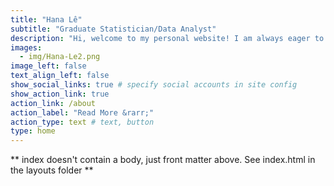 ```yaml
---
title: "Hana Lê"
subtitle: "Graduate Statistician/Data Analyst"
description: "Hi, welcome to my personal website! I am always eager to learn new things in the field of data science. On this site, I will share my projects and insights about the latest trends in the industry. Join me as I continue to explore and gain knowledge in this exciting field."
images:
  - img/Hana-Le2.png
image_left: false
text_align_left: false
show_social_links: true # specify social accounts in site config
show_action_link: true
action_link: /about
action_label: "Read More &rarr;"
action_type: text # text, button
type: home
---
```


** index doesn't contain a body, just front matter above.
See index.html in the layouts folder **
